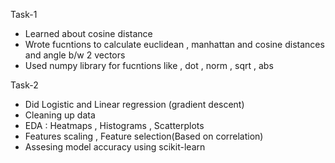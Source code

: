 Task-1

- Learned about cosine distance 
- Wrote fucntions to calculate euclidean , manhattan and cosine distances and angle b/w 2 vectors
- Used numpy library for fucntions like , dot , norm , sqrt , abs 


Task-2

- Did Logistic and Linear regression (gradient descent)
- Cleaning up data
- EDA : Heatmaps , Histograms , Scatterplots
- Features scaling , Feature selection(Based on correlation)
- Assesing model accuracy using scikit-learn
